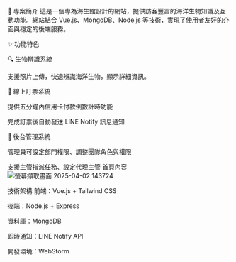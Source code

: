 📜 專案簡介
這是一個專為海生館設計的網站，提供訪客豐富的海洋生物知識及互動功能。網站結合 Vue.js、MongoDB、Node.js 等技術，實現了使用者友好的介面與穩定的後端服務。

✨ 功能特色

🔍 生物辨識系統

支援照片上傳，快速辨識海洋生物，顯示詳細資訊。

🎫 線上訂票系統

提供五分鐘內信用卡付款倒數計時功能

完成訂票後自動發送 LINE Notify 訊息通知

🔧 後台管理系統

   管理員可設定部門權限、調整團隊角色與權限

   支援主管指派任務、設定代理主管
                                                        首頁內容
![螢幕擷取畫面 2025-04-02 143724](https://github.com/user-attachments/assets/6fd5edf2-01bc-41ae-8d55-e573b8429aa6)


技術架構
前端：Vue.js + Tailwind CSS

後端：Node.js + Express

資料庫：MongoDB

即時通知：LINE Notify API

開發環境：WebStorm
